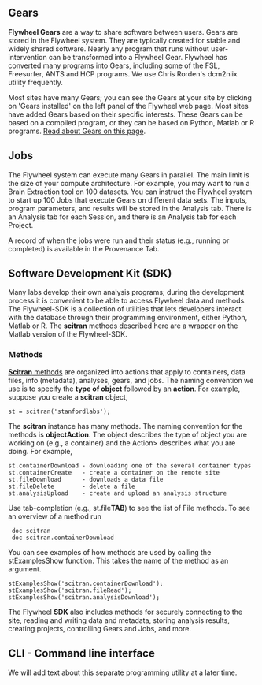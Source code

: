 ## Gears
**Flywheel Gears** are a way to share software between users.  Gears are stored in the Flywheel system.  They are typically created for stable and widely shared software. Nearly any program that runs without user-intervention can be transformed into a Flywheel Gear.  Flywheel has converted many programs into Gears, including some of the FSL, Freesurfer, ANTS and HCP programs. We use Chris Rorden's dcm2niix utility frequently.  

Most sites have many Gears; you can see the Gears at your site by clicking on 'Gears installed' on the left panel of the Flywheel web page. Most sites have added Gears based on their specific interests. These Gears can be based on a compiled program, or they can be based on Python, Matlab or R programs. [Read about Gears on this page](Gears).

## Jobs
The Flywheel system can execute many Gears in parallel. The main limit is the size of your compute architecture. For example, you may want to run a Brain Extraction tool on 100 datasets.  You can instruct the Flywheel system to start up 100 Jobs that execute Gears on different data sets.  The inputs, program parameters, and results will be stored in the Analysis tab.  There is an Analysis tab for each Session, and there is an Analysis tab for each Project. 

A record of when the jobs were run and their status (e.g., running or completed) is available in the Provenance Tab.

## Software Development Kit (SDK)
Many labs develop their own analysis programs; during the development process it is convenient to be able to access Flywheel data and methods. The Flywheel-SDK is a collection of utilities that lets developers interact with the database through their programming environment, either Python, Matlab or R. The **scitran** methods described here are a wrapper on the Matlab version of the Flywheel-SDK.

### Methods
[**Scitran** methods](https://github.com/vistalab/scitran/wiki/scitran-methods) are organized into actions that apply to containers, data files, info (metadata), analyses, gears, and jobs. The naming convention we use is to specify the **type of object** followed by an **action**.  For example, suppose you create a **scitran** object, 

    st = scitran('stanfordlabs');

The **scitran** instance has many methods.  The naming convention for the methods is **objectAction**.  The object describes the type of object you are working on (e.g., a container) and the Action> describes what you are doing.  For example,

```
st.containerDownload - downloading one of the several container types
st.containerCreate   - create a container on the remote site
st.fileDownload      - downloads a data file
st.fileDelete        - delete a file
st.analysisUpload    - create and upload an analysis structure
```
Use tab-completion (e.g., st.file**TAB**) to see the list of File methods. To see an overview of a method run

     doc scitran
     doc scitran.containerDownload

You can see examples of how methods are used by calling the stExamplesShow function.  This takes the name of the method as an argument. 

    stExamplesShow('scitran.containerDownload');
    stExamplesShow('scitran.fileRead');
    stExamplesShow('scitran.analysisDownload');

The Flywheel **SDK** also includes methods for securely connecting to the site, reading and writing data and metadata, storing analysis results, creating projects, controlling Gears and Jobs, and more.

## CLI - Command line interface

We will add text about this separate programming utility at a later time.


